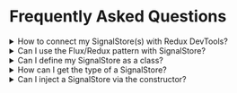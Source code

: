 # Frequently Asked Questions

<details>
  <summary>How to connect my SignalStore(s) with Redux DevTools?</summary>

There's no official connection between `@ngrx/signals` and the Redux Devtools.
We expect the Angular Devtools will provide support for signals soon, which can be used to track the state.
However, you could create a feature for this, or you can make use of the [`withDevtools` feature](https://github.com/angular-architects/ngrx-toolkit?tab=readme-ov-file#devtools-withdevtools) from the `@angular-architects/ngrx-toolkit` package.

</details>

<details>
  <summary>Can I use the Flux/Redux pattern with SignalStore?</summary>

Yes. Starting from NgRx version 19.2, the Events plugin introduces support for a Flux-style state management with SignalStore.
It enables defining and dispatching events, handling them through reducers and effects, and maintaining a unidirectional data flow similar to the traditional Redux pattern.
For more information, see the Events Plugin documentation.

</details>

<details>
  <summary>Can I define my SignalStore as a class?</summary>

Yes, it is possible to define a SignalStore using a class-based approach.
However, the NgRx team recommends using the functional style for defining SignalStores.

To define a class-based SignalStore, create a new class and extend from `signalStore`.

```ts
@Injectable()
export class CounterStore extends signalStore(
  { protectedState: false },
  withState({ count: 0 })
) {
  readonly doubleCount = computed(() => this.count() * 2);

  increment(): void {
    patchState(this, { count: this.count() + 1 });
  }
}
```

</details>

<details>
  <summary>How can I get the type of a SignalStore?</summary>

To get the type of a SignalStore, use the `InstanceType` utility type.

```ts
const CounterStore = signalStore(withState({ count: 0 }));

type CounterStore = InstanceType<typeof CounterStore>;

function logCount(store: CounterStore): void {
  console.log(store.count());
}
```

</details>

<details>
  <summary>Can I inject a SignalStore via the constructor?</summary>

Yes. To inject a SignalStore via the constructor, define and export its type with the same name.

```ts
// counter-store.ts
export const CounterStore = signalStore(withState({ count: 0 }));

export type CounterStore = InstanceType<typeof CounterStore>;

// counter.ts
import { CounterStore } from './counter.store';

@Component({
  /* ... */
})
export class Counter {
  constructor(readonly store: CounterStore) {}
}
```

</details>

